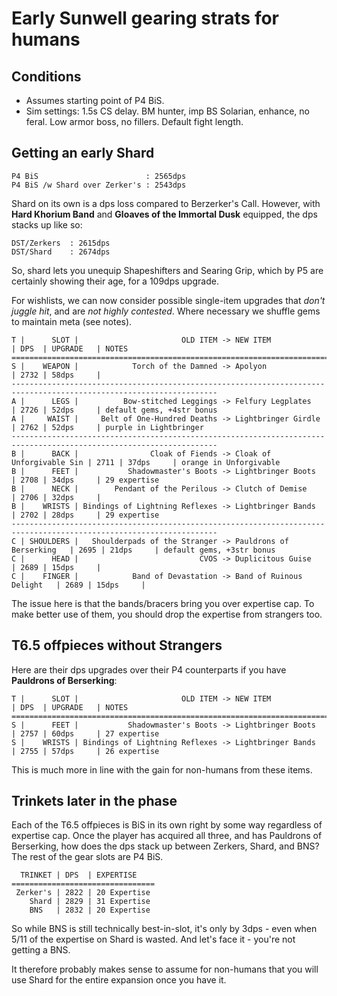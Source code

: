 # Early Sunwell gearing strats for humans

## Conditions

- Assumes starting point of P4 BiS.
- Sim settings: 1.5s CS delay. BM hunter, imp BS Solarian, enhance, no feral. Low armor boss, no fillers. Default fight length.


## Getting an early Shard

```
P4 BiS                        : 2565dps
P4 BiS /w Shard over Zerker's : 2543dps
```

Shard on its own is a dps loss compared to Berzerker's Call.
However, with **Hard Khorium Band** and **Gloaves of the Immortal Dusk** equipped, the dps stacks up like so:

```
DST/Zerkers  : 2615dps
DST/Shard    : 2674dps
```

So, shard lets you unequip Shapeshifters and Searing Grip, which by P5 are certainly showing their age, for a 109dps upgrade.

For wishlists, we can now consider possible single-item upgrades that *don't juggle hit*, and are *not highly contested*.
Where necessary we shuffle gems to maintain meta (see notes).

```
T |      SLOT |                       OLD ITEM -> NEW ITEM                  | DPS  | UPGRADE   | NOTES
====================================================================================================================
S |    WEAPON |            Torch of the Damned -> Apolyon                   | 2732 | 58dps     |
--------------------------------------------------------------------------------------------------------------------
A |      LEGS |          Bow-stitched Leggings -> Felfury Legplates         | 2726 | 52dps     | default gems, +4str bonus
A |     WAIST |     Belt of One-Hundred Deaths -> Lightbringer Girdle       | 2762 | 52dps     | purple in Lightbringer
--------------------------------------------------------------------------------------------------------------------
B |      BACK |                Cloak of Fiends -> Cloak of Unforgivable Sin | 2711 | 37dps     | orange in Unforgivable
B |      FEET |           Shadowmaster's Boots -> Lightbringer Boots        | 2708 | 34dps     | 29 expertise
B |      NECK |        Pendant of the Perilous -> Clutch of Demise          | 2706 | 32dps     | 
B |    WRISTS | Bindings of Lightning Reflexes -> Lightbringer Bands        | 2702 | 28dps     | 29 expertise
--------------------------------------------------------------------------------------------------------------------
C | SHOULDERS |   Shoulderpads of the Stranger -> Pauldrons of Berserking   | 2695 | 21dps     | default gems, +3str bonus
C |      HEAD |                           CVOS -> Duplicitous Guise         | 2689 | 15dps     |
C |    FINGER |            Band of Devastation -> Band of Ruinous Delight   | 2689 | 15dps     |
```

The issue here is that the bands/bracers bring you over expertise cap. To make better use of them, you should drop the expertise from strangers too.

## T6.5 offpieces without Strangers

Here are their dps upgrades over their P4 counterparts if you have **Pauldrons of Berserking**:

```
T |      SLOT |                       OLD ITEM -> NEW ITEM            | DPS  | UPGRADE   | NOTES
====================================================================================================================
S |      FEET |           Shadowmaster's Boots -> Lightbringer Boots  | 2757 | 60dps     | 27 expertise
S |    WRISTS | Bindings of Lightning Reflexes -> Lightbringer Bands  | 2755 | 57dps     | 26 expertise
```

This is much more in line with the gain for non-humans from these items.


## Trinkets later in the phase

Each of the T6.5 offpieces is BiS in its own right by some way regardless of expertise cap.
Once the player has acquired all three, and has Pauldrons of Berserking, how does the dps stack up between Zerkers, Shard, and BNS?
The rest of the gear slots are P4 BiS.

```
  TRINKET | DPS  | EXPERTISE
================================
 Zerker's | 2822 | 20 Expertise
    Shard | 2829 | 31 Expertise
    BNS   | 2832 | 20 Expertise   
```

So while BNS is still technically best-in-slot, it's only by 3dps - even when 5/11 of the expertise on Shard is wasted.
And let's face it - you're not getting a BNS.
 
It therefore probably makes sense to assume for non-humans that you will use Shard for the entire expansion once you have it.

